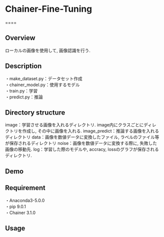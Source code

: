 # Chainer-Fine-Tuning
====

## Overview
ローカルの画像を使用して, 画像認識を行う.

## Description
・make_dataset.py：データセット作成<br>
・chainer_model.py：使用するモデル<br>
・train.py：学習<br>
・predict.py：推論<br>

## Directory structure
image：学習させる画像を入れるディレクトリ. image内にクラスごとにディレクトリを作成し, その中に画像を入れる.
image_predict：推論する画像を入れるディレクトリ
data：画像を数値データに変換したファイル, ラベルのファイル等が保存されるディレクトリ
noise：画像を数値データに変換する際に, 失敗した画像の移動先.
log：学習した際のモデルや, accracy, lossのグラフが保存されるディレクトリ.

## Demo


## Requirement
・Anaconda3-5.0.0<br>
・pip 9.0.1<br>
・Chainer 3.1.0<br>
## Usage